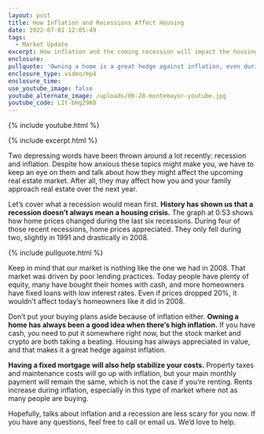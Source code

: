 ```yaml
---
layout: post
title: How Inflation and Recessions Affect Housing
date: 2022-07-01 12:05:49
tags:
  - Market Update
excerpt: How inflation and the coming recession will impact the housing market.
enclosure:
pullquote: 'Owning a home is a great hedge against inflation, even during a recession. '
enclosure_type: video/mp4
enclosure_time:
use_youtube_image: false
youtube_alternate_image: /uploads/06-28-montemayor-youtube.jpg
youtube_code: LIt-bHg29K0
---
```

{% include youtube.html %}

{% include excerpt.html %}

Two depressing words have been thrown around a lot recently: recession and inflation. Despite how anxious these topics might make you, we have to keep an eye on them and talk about how they might affect the upcoming real estate market. After all, they may affect how you and your family approach real estate over the next year.

Let’s cover what a recession would mean first. **History has shown us that a recession doesn’t always mean a housing crisis.** The graph at 0:53 shows how home prices changed during the last six recessions. During four of those recent recessions, home prices appreciated. They only fell during two, slightly in 1991 and drastically in 2008.

{% include pullquote.html %}

Keep in mind that our market is nothing like the one we had in 2008. That market was driven by poor lending practices. Today people have plenty of equity, many have bought their homes with cash, and more homeowners have fixed loans with low interest rates. Even if prices dropped 20%, it wouldn’t affect today’s homeowners like it did in 2008.&nbsp;

Don’t put your buying plans aside because of inflation either. **Owning a home has always been a good idea when there’s high inflation.** If you have cash, you need to put it somewhere right now, but the stock market and crypto are both taking a beating. Housing has always appreciated in value, and that makes it a great hedge against inflation.&nbsp;

**Having a fixed mortgage will also help stabilize your costs.** Property taxes and maintenance costs will go up with inflation, but your main monthly payment will remain the same, which is not the case if you’re renting. Rents increase during inflation, especially in this type of market where not as many people are buying.&nbsp;

Hopefully, talks about inflation and a recession are less scary for you now. If you have any questions, feel free to call or email us. We’d love to help.
